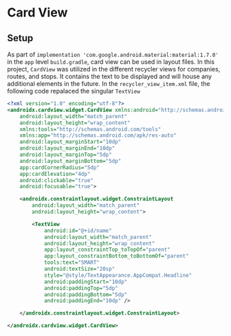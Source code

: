 # Card View

## Setup
As part of `implementation 'com.google.android.material:material:1.7.0'` in the `app` level `build.gradle`, card view can be used in layout files. In this project, `CardView` was utilized in the different recycler views for companies, routes, and stops. It contains the text to be displayed and will house any additional elements in the future. In the `recycler_view_item.xml` file, the following code repalaced the singular `TextView`
```xml
<?xml version="1.0" encoding="utf-8"?>
<androidx.cardview.widget.CardView xmlns:android="http://schemas.android.com/apk/res/android"
    android:layout_width="match_parent"
    android:layout_height="wrap_content"
    xmlns:tools="http://schemas.android.com/tools"
    xmlns:app="http://schemas.android.com/apk/res-auto"
    android:layout_marginStart="10dp"
    android:layout_marginEnd="10dp"
    android:layout_marginTop="5dp"
    android:layout_marginBottom="5dp"
    app:cardCornerRadius="5dp"
    app:cardElevation="4dp"
    android:clickable="true"
    android:focusable="true">

    <androidx.constraintlayout.widget.ConstraintLayout
        android:layout_width="match_parent"
        android:layout_height="wrap_content">

        <TextView
            android:id="@+id/name"
            android:layout_width="match_parent"
            android:layout_height="wrap_content"
            app:layout_constraintTop_toTopOf="parent"
            app:layout_constraintBottom_toBottomOf="parent"
            tools:text="SMART"
            android:textSize="20sp"
            style="@style/TextAppearance.AppCompat.Headline"
            android:paddingStart="10dp"
            android:paddingTop="5dp"
            android:paddingBottom="5dp"
            android:paddingEnd="10dp" />

    </androidx.constraintlayout.widget.ConstraintLayout>

</androidx.cardview.widget.CardView>
```